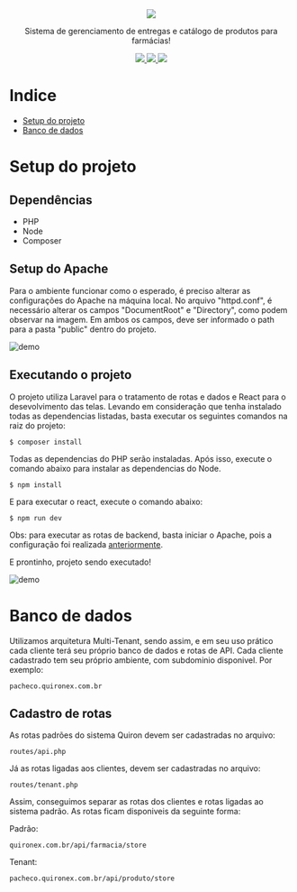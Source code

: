 <div align="center">
    <img src="https://i.imgur.com/3vzARPp.png">
    <p>Sistema de gerenciamento de entregas e catálogo de produtos para farmácias!</p>
    <a href="https://www.php.net/">
      <img src="https://img.shields.io/badge/php-v8.3.1-purple">
    </a>
    <a href="https://nodejs.org/pt">
      <img src="https://img.shields.io/badge/node-v18.13.0-green">
    </a>
    <a href="https://react.dev/">
      <img src="https://img.shields.io/badge/react-v18.3.1-blue">
    </a>
</div>

# Indice
- [Setup do projeto](#setup-do-projeto)
- [Banco de dados](#banco-de-dados)

# Setup do projeto

## Dependências
- PHP
- Node
- Composer

## Setup do Apache
Para o ambiente funcionar como o esperado, é preciso alterar as configurações do Apache na máquina local.
No arquivo "httpd.conf", é necessário alterar os campos "DocumentRoot" e "Directory", como podem observar na imagem.
Em ambos os campos, deve ser informado o path para a pasta "public" dentro do projeto.

![demo](https://i.imgur.com/g6B93nz.png)
 
## Executando o projeto
O projeto utiliza Laravel para o tratamento de rotas e dados e React para o desevolvimento das telas.
Levando em consideração que tenha instalado todas as dependencias listadas, basta executar os seguintes comandos na raiz do projeto: 
```    
$ composer install
```

Todas as dependencias do PHP serão instaladas.
Após isso, execute o comando abaixo para instalar as dependencias do Node.
```
$ npm install
```

E para executar o react, execute o comando abaixo:
```
$ npm run dev
```

Obs: para executar as rotas de backend, basta iniciar o Apache, pois a configuração foi realizada [anteriormente](#setup-do-apache).

E prontinho, projeto sendo executado!

![demo](https://i.imgur.com/cJc9dPY.png)

# Banco de dados

Utilizamos arquitetura Multi-Tenant, sendo assim, e em seu uso prático cada cliente terá seu próprio banco de dados e rotas de API.
Cada cliente cadastrado tem seu próprio ambiente, com subdominio disponivel. 
Por exemplo:

```
pacheco.quironex.com.br
```

## Cadastro de rotas

As rotas padrões do sistema Quiron devem ser cadastradas no arquivo:
```
routes/api.php
```

Já as rotas ligadas aos clientes, devem ser cadastradas no arquivo:
```
routes/tenant.php
```

Assim, conseguimos separar as rotas dos clientes e rotas ligadas ao sistema padrão.
As rotas ficam disponiveis da seguinte forma:

Padrão:
```
quironex.com.br/api/farmacia/store
```

Tenant:
```
pacheco.quironex.com.br/api/produto/store
```